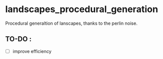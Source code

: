 # landscapes_procedural_generation
Procedural generaltion of lanscapes, thanks to the perlin noise.

## TO-DO :

- [ ] improve efficiency